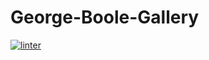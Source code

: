 # George-Boole-Gallery
  [![linter](https://github.com/jayden-cellucci/George-Boole-Gallery/workflows/linter/badge.svg)](https://github.com/marketplace/actions/super-linter)         
